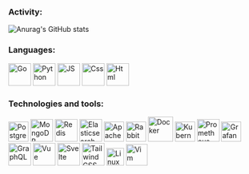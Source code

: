 ### Activity:

![Anurag's GitHub stats](https://github-readme-stats.vercel.app/api?username=Petrakan&hide=contribs,issues&count_private=true&show_icons=true)

### Languages:

<p align="left">
<a href="https://golang.org/" target="_blank"><img alt="Go" width="45px" src="https://cdn.icon-icons.com/icons2/2699/PNG/512/golang_logo_icon_171073.png" /><a/>
<a href="https://www.python.org/" target="_blank"><img alt="Python" width="45px" src="https://cdn.icon-icons.com/icons2/112/PNG/512/python_18894.png" /><a/>
<a href="https://www.javascript.com/" target="_blank"><img alt="JS" width="45px" src="https://cdn.icon-icons.com/icons2/2107/PNG/512/file_type_js_official_icon_130509.png" /><a/>
<a href="https://www.w3.org/Style/CSS/Overview.en.html" target="_blank"><img alt="Css" width="45px" src="https://cdn.icon-icons.com/icons2/2107/PNG/512/file_type_css_icon_130661.png" /><a/>
<a href="https://html.com/" target="_blank"><img alt="Html" width="45px" src="https://cdn.icon-icons.com/icons2/2107/PNG/512/file_type_html_icon_130541.png" /><a/>
<p/>

### Technologies and tools:

<p align="left">
<a href="https://www.postgresql.org/" target="_blank"><img alt="PostgreSQL" width="40px" src="https://cdn.icon-icons.com/icons2/2415/PNG/512/postgresql_plain_logo_icon_146389.png" /><a/> 
<a href="https://www.mongodb.com/" target="_blank"><img alt="MongoDB" width="45px" src="https://cdn.icon-icons.com/icons2/2107/PNG/512/file_type_mongo_icon_130383.png" /><a/> 
<!-- <a href="https://dgraph.io/" target="_blank"><img alt="Dgraph" width="70px" src="https://images.g2crowd.com/uploads/product/image/social_landscape/social_landscape_c11a40a5179615f72f0b845b10c0d1fe/dgraph.png" /><a/> -->
<a href="https://redis.io/" target="_blank"><img alt="Redis" width="45px" src="https://cdn.icon-icons.com/icons2/2415/PNG/512/redis_plain_logo_icon_146366.png" /><a/>
<a href="https://www.elastic.co/" target="_blank"><img alt="Elasticsearch" width="45px" src="https://encrypted-tbn0.gstatic.com/images?q=tbn:ANd9GcSKCCBaeA0hltuHtFompIjxKTWYD2d4bw73MoHcie2rN5ixKYepd3wllXzK9c78G3EazLA&usqp=CAU" /><a/>
<a href="https://kafka.apache.org/" target="_blank"><img alt="Apache Kafka" width="40px" src="https://cdn.icon-icons.com/icons2/2699/PNG/512/apache_kafka_logo_icon_167865.png" /><a/>
<a href="https://www.rabbitmq.com/" target="_blank"><img alt="RabbitMQ" width="40px" src="https://cdn.icon-icons.com/icons2/2699/PNG/512/rabbitmq_logo_icon_170810.png" /><a/>
<!-- <a href="https://www.consul.io/" target="_blank"><img alt="Consul" width="42px" src="https://symbols.getvecta.com/stencil_77/63_consul-icon.0452948395.svg" /><a/> -->
<a href="https://www.docker.com/" target="_blank"><img alt="Docker" width="50px" src="https://www.docker.com/sites/default/files/d8/styles/role_icon/public/2019-07/Moby-logo.png?itok=sYH_JEaJ" /><a/>
<a href="https://kubernetes.io/" target="_blank"><img alt="Kubernetes" width="40px" src="https://cdn.icon-icons.com/icons2/2699/PNG/512/kubernetes_logo_icon_168359.png" /><a/>
<a href="https://prometheus.io/" target="_blank"><img alt="Prometheus" width="45px" src="https://cdn.icon-icons.com/icons2/2107/PNG/512/file_type_prometheus_icon_130229.png" /><a/>
<a href="https://grafana.com/" target="_blank"><img alt="Grafana" width="40px" src="https://cdn.icon-icons.com/icons2/2699/PNG/512/grafana_logo_icon_171048.png" /><a/>
<a href="https://graphql.org/" target="_blank"><img alt="GraphQL" width="45px" src="https://cdn.icon-icons.com/icons2/2107/PNG/512/file_type_graphql_icon_130564.png" /><a/>
<a href="https://vuejs.org/" target="_blank"><img alt="Vue" width="45px" src="https://cdn.icon-icons.com/icons2/2107/PNG/512/file_type_vue_icon_130078.png" /><a/>
<a href="https://svelte.dev/" target="_blank"><img alt="Svelte" width="45px" src="https://cdn.icon-icons.com/icons2/2107/PNG/512/file_type_svelte_icon_130137.png" /><a/>
<a href="https://tailwindcss.com/" target="_blank"><img alt="TailwindCSS" width="45px" src="https://cdn.icon-icons.com/icons2/2699/PNG/512/tailwindcss_logo_icon_167923.png" /><a/>
<a href="https://www.linux.org/" target="_blank"><img alt="Linux" width="35px" src="https://upload.wikimedia.org/wikipedia/commons/3/35/Tux.svg" /><a/>
<a href="https://www.vim.org/" target="_blank"><img alt="Vim" width="43px" src="https://cdn.icon-icons.com/icons2/1381/PNG/512/vim_94609.png" /><a/>
<p/>

<!-- [![Top Langs](https://github-readme-stats.vercel.app/api/top-langs/?username=Petrakan&langs_count=8&count_private=true&layout=compact)](https://github.com/Petrakan) -->

<!--
**Petrakan/Petrakan** is a ✨ _special_ ✨ repository because its `README.md` (this file) appears on your GitHub profile.
Here are some ideas to get you started:
- 🔭 I’m currently working on ...
- 🌱 I’m currently learning ...
- 👯 I’m looking to collaborate on ...
- 🤔 I’m looking for help with ...
- 💬 Ask me about ...
- 📫 How to reach me: ...
- 😄 Pronouns: ...
- ⚡ Fun fact: ...
-->
